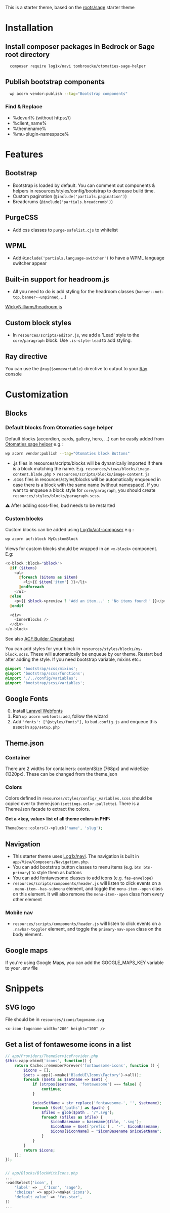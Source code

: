 This is a starter theme, based on the [roots/sage](https://github.com/roots/sage) starter theme

# Installation

## Install composer packages in Bedrock or Sage root directory

```sh
  composer require log1x/navi tombroucke/otomaties-sage-helper
```

## Publish bootstrap components

```sh
  wp acorn vendor:publish --tag="Bootstrap components"
```

### Find & Replace

- %devurl% (without https://)
- %client_name%
- %themename%
- %mu-plugin-namespace%

# Features

## Bootstrap

- Bootstrap is loaded by default. You can comment out components & helpers in resources/styles/config/bootstrap to decrease build time.
- Custom pagination (`@include('partials.pagination')`)
- Breadcrums (`@include('partials.breadcrumb')`)

## PurgeCSS

- Add css classes to `purge-safelist.cjs` to whitelist

## WPML

- Add `@include('partials.language-switcher')` to have a WPML language switcher appear

## Built-in support for headroom.js

- All you need to do is add styling for the headroom classes (`banner--not-top`, `banner--unpinned`, ...)

[WickyNilliams/headroom.js](https://github.com/WickyNilliams/headroom.js)

## Custom block styles

- In `resources/scripts/editor.js`, we add a 'Lead' style to the `core/paragraph` block. Use `.is-style-lead` to add styling.

## Ray directive

You can use the `@ray($somevariable)` directive to output to your [Ray](https://spatie.be/products/ray) console

# Customization

## Blocks

### Default blocks from Otomaties sage helper

Default blocks (accordion, cards, gallery, hero, ...) can be easily added from [Otomaties sage helper](https://github.com/tombroucke/otomaties-sage-helper) e.g.:

```sh
wp acorn vendor:publish --tag="Otomaties block Buttons"
```

- .js files in resources/scripts/blocks will be dynamically imported if there is a block matching the name. E.g. `resources/views/blocks/image-content.blade.php` > `resources/scripts/blocks/image-content.js`
- .scss files in resources/styles/blocks will be automatically enqueued in case there is a block with the same name (without namespace). If you want to enqueue a block style for `core/paragraph`, you should create `resources/styles/blocks/paragraph.scss`.

⚠️ After adding scss-files, bud needs to be restarted

### Custom blocks

Custom blocks can be added using [Log1x/acf-composer](https://github.com/Log1x/acf-composer) e.g.:

```sh
wp acorn acf:block MyCustomBlock
```

Views for custom blocks should be wrapped in an `<x-block>` component. E.g:

```php
<x-block :block="$block">
  @if ($items)
    <ul>
      @foreach ($items as $item)
        <li>{{ $item['item'] }}</li>
      @endforeach
    </ul>
  @else
    <p>{{ $block->preview ? 'Add an item...' : 'No items found!' }}</p>
  @endif

  <div>
    <InnerBlocks />
  </div>
</x-block>
```

See also [ACF Builder Cheatsheet](https://github.com/Log1x/acf-builder-cheatsheet)

You can add styles for your block in `resources/styles/blocks/my-block.scss`. These will automatically be enqueue by our theme. Restart bud after adding the style. If you need bootstrap variable, mixins etc.:

```css
@import 'bootstrap/scss/mixins';
@import 'bootstrap/scss/functions';
@import './../config/variables';
@import 'bootstrap/scss/variables';
```

## Google Fonts

0. Install [Laravel Webfonts](https://github.com/Log1x/laravel-webfonts)
1. Run `wp acorn webfonts:add`, follow the wizard
2. Add `'fonts': ["@styles/fonts"],` to `bud.config.js` and enqueue this asset in `app/setup.php`

## Theme.json

### Container

There are 2 widths for containers: contentSize (768px) and wideSize (1320px). These can be changed from the theme.json

### Colors

Colors defined in `resources/styles/config/_variables.scss` should be copied over to theme.json (`settings.color.pallette`). There is a ThemeJson facade to extract the colors.

**Get a <key, value> list of all theme colors in PHP:**

```php
ThemeJson::colors()->pluck('name', 'slug');
```

## Navigation

- This starter theme uses [Log1x/navi](https://github.com/Log1x/navi). The navigation is built in `app/View/Composers/Navigation.php`.
- You can add bootstrap button classes to menu items (e.g. `btn btn-primary`) to style them as buttons
- You can add fontawesome classes to add icons (e.g. `fas-envelope`)
- `resources/scripts/components/header.js` will listen to click events on a `.menu-item--has-submenu` element, and toggle the `menu-item--open` class on this element. It will also remove the `menu-item--open` class from every other element

### Mobile nav

- `resources/scripts/components/header.js` will listen to click events on a `.navbar-toggler` element, and toggle the `primary-nav-open` class on the body element.

## Google maps

If you're using Google Maps, you can add the GOOGLE_MAPS_KEY variable to your .env file

# Snippets

## SVG logo

File should be in `resources/icons/logoname.svg`

```
<x-icon-logoname width="200" height="100" />
```

## Get a list of fontawesome icons in a list

```php
// app/Providers/ThemeServiceProvider.php
$this->app->bind('icons', function() {
    return Cache::rememberForever('fontawesome-icons', function () {
        $icons = [];
        $sets = app()->make('BladeUI\Icons\Factory')->all();
        foreach ($sets as $setname => $set) {
            if (strpos($setname, 'fontawesome') === false) {
                continue;
            }

            $niceSetName = str_replace('fontawesome-', '', $setname);
            foreach ($set['paths'] as $path) {
                $files = glob($path . '/*.svg');
                foreach ($files as $file) {
                    $iconBasename = basename($file, '.svg');
                    $iconName = $set['prefix'] . '-'. $iconBasename;
                    $icons[$iconName] = "$iconBasename $niceSetName";
                }
            }
        }
        return $icons;
    });
});


// app/Blocks/BlockWithIcons.php
...
->addSelect('icon', [
    'label' => __('Icon', 'sage'),
    'choices' => app()->make('icons'),
    'default_value' => 'fas-star',
])
...

```
